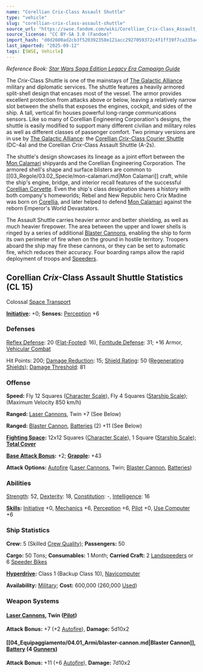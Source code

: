 ```yaml
---
name: "Corellian Crix-Class Assault Shuttle"
type: "vehicle"
slug: "corellian-crix-class-assault-shuttle"
source_url: "https://swse.fandom.com/wiki/Corellian_Crix-Class_Assault_Shuttle"
source_license: "CC BY-SA 3.0 (Fandom)"
import_hash: "d0d2600ad2cb3f520392358e121acc2927059372c4f1ff39f7ca335a450976b4"
last_imported: "2025-09-12"
tags: [SWSE, Vehicle]
---
```

*Reference Book: [Star Wars Saga Edition Legacy Era Campaign Guide](https://swse.fandom.com/wiki/Star_Wars_Saga_Edition_Legacy_Era_Campaign_Guide)*

The *Crix*-Class Shuttle is one of the mainstays of [The Galactic Alliance](https://swse.fandom.com/wiki/The_Galactic_Alliance) military and diplomatic services. The shuttle features a heavily armored split-shell design that encases most of the vessel. The armor provides excellent protection from attacks above or below, leaving a relatively narrow slot between the shells that exposes the engines, cockpit, and sides of the ship. A tall, vertical fin houses powerful long-range communications sensors. Like so many of Corellian Engineering Corporation's designs, the shuttle is easily modified to support many different civilian and military roles as well as different classes of passenger comfort. Two primary versions are in use by [The Galactic Alliance](https://swse.fandom.com/wiki/The_Galactic_Alliance): the [Corellian *Crix*-Class Courier Shuttle](https://swse.fandom.com/wiki/Corellian_Crix-Class_Courier_Shuttle) (DC-4a) and the Corellian *Crix*-Class Assault Shuttle (A-2s). 

The shuttle's design showcases its lineage as a joint effort between the [Mon Calamari](https://swse.fandom.com/wiki/Mon_Calamari_(Planet)) shipyards and the Corellian Engineering Corporation. The armored shell's shape and surface blisters are common to [[03_Regole/03.02_Specie/mon-calamari.md|Mon Calamari]] craft, while the ship's engine, bridge, and interior recall features of the successful [Corellian Corvette](https://swse.fandom.com/wiki/Corellian_Corvette). Even the ship's class designation shares a history with both company's homeworlds; Rebel and New Republic hero Crix Madine was born on [Corellia](https://swse.fandom.com/wiki/Corellia), and later helped to defend [Mon Calamari](https://swse.fandom.com/wiki/Mon_Calamari_(Planet)) against the reborn Emperor's World Devastators. 

The Assault Shuttle carries heavier armor and better shielding, as well as much heavier firepower. The area between the upper and lower shells is ringed by a series of additional [Blaster Cannons](https://swse.fandom.com/wiki/Blaster_Cannons), enabling the ship to form its own perimeter of fire when on the ground in hostile territory. Troopers aboard the ship may fire these cannons, or they can be set to automatic fire, which reduces their accuracy. Four boarding ramps allow the rapid deployment of troops and [Speeders](https://swse.fandom.com/wiki/Speeders). 

## Corellian *Crix*-Class Assault Shuttle Statistics (CL 15)
Colossal [Space Transport](https://swse.fandom.com/wiki/Space_Transport)

**[Initiative](https://swse.fandom.com/wiki/Initiative):** +0; **Senses:** [Perception](https://swse.fandom.com/wiki/Perception) +6
### Defenses
[Reflex Defense](https://swse.fandom.com/wiki/Reflex_Defense_(Vehicles)): 20 ([Flat-Footed](https://swse.fandom.com/wiki/Flat-Footed): 16), [Fortitude Defense](https://swse.fandom.com/wiki/Fortitude_Defense_(Vehicles)): 31; +16 Armor, [Vehicular Combat](https://swse.fandom.com/wiki/Vehicular_Combat)

Hit Points: 200; [Damage Reduction](https://swse.fandom.com/wiki/Damage_Reduction): 15; [Shield Rating](https://swse.fandom.com/wiki/Shield_Rating): 50 ([Regenerating Shields](https://swse.fandom.com/wiki/Regenerating_Shields)); [Damage Threshold](https://swse.fandom.com/wiki/Damage_Threshold_(Vehicles)): 81
### Offense
**Speed:** Fly 12 Squares ([Character Scale](https://swse.fandom.com/wiki/Character_Scale)), Fly 4 Squares ([Starship Scale](https://swse.fandom.com/wiki/Starship_Scale)); (Maximum Velocity 850 km/h)

**Ranged:** [Laser Cannons](https://swse.fandom.com/wiki/Laser_Cannons), Twin +7 (See Below)

**Ranged:** [Blaster Cannon](https://swse.fandom.com/wiki/Blaster_Cannon_(Vehicles)), [Batteries](https://swse.fandom.com/wiki/Batteries) (2) +11 (See Below)

**[Fighting Space](https://swse.fandom.com/wiki/Fighting_Space):** 12x12 Squares ([Character Scale](https://swse.fandom.com/wiki/Character_Scale)), 1 Square ([Starship Scale](https://swse.fandom.com/wiki/Starship_Scale)); **[Total Cover](https://swse.fandom.com/wiki/Total_Cover)**

**[Base Attack Bonus](https://swse.fandom.com/wiki/Base_Attack_Bonus):** +2; **[Grapple](https://swse.fandom.com/wiki/Grapple):** +43

**Attack Options:** [Autofire](https://swse.fandom.com/wiki/Autofire_(Vehicle_Combat)) ([Laser Cannons](https://swse.fandom.com/wiki/Laser_Cannons), Twin; [Blaster Cannon](https://swse.fandom.com/wiki/Blaster_Cannon_(Vehicles)), [Batteries](https://swse.fandom.com/wiki/Batteries))
### Abilities
[Strength](https://swse.fandom.com/wiki/Strength): 52, [Dexterity](https://swse.fandom.com/wiki/Dexterity): 18, [Constitution](https://swse.fandom.com/wiki/Constitution): -, [Intelligence](https://swse.fandom.com/wiki/Intelligence): 16

**[Skills](https://swse.fandom.com/wiki/Skills):** [Initiative](https://swse.fandom.com/wiki/Initiative) +0, [Mechanics](https://swse.fandom.com/wiki/Mechanics) +6, [Perception](https://swse.fandom.com/wiki/Perception) +6, [Pilot](https://swse.fandom.com/wiki/Pilot) +0, [Use Computer](https://swse.fandom.com/wiki/Use_Computer) +6
### Ship Statistics
**Crew:** 5 (Skilled [Crew Quality](https://swse.fandom.com/wiki/Crew_Quality)); **Passengers:** 50

**Cargo:** 50 Tons; **Consumables:** 1 Month; **Carried Craft:** 2 [Landspeeders](https://swse.fandom.com/wiki/Landspeeders) or 6 [Speeder Bikes](https://swse.fandom.com/wiki/Speeder_Bikes)

**[Hyperdrive](https://swse.fandom.com/wiki/Hyperdrive):** Class 1 (Backup Class 10), [Navicomputer](https://swse.fandom.com/wiki/Navicomputer)

**Availability:** [Military](https://swse.fandom.com/wiki/Military); **Cost:** 600,000 (260,000 [Used](https://swse.fandom.com/wiki/Used))
### Weapon Systems
#### **[Laser Cannons](https://swse.fandom.com/wiki/Laser_Cannons), Twin ([Pilot](https://swse.fandom.com/wiki/Pilot_(Vehicle_Combat)))**
**Attack Bonus:** +7 (+2 [Autofire](https://swse.fandom.com/wiki/Autofire_(Vehicle_Combat))), **Damage:** 5d10x2

#### **[[04_Equipaggiamento/04.01_Armi/blaster-cannon.md|Blaster Cannon]], [Battery](https://swse.fandom.com/wiki/Battery) (4 [Gunners](https://swse.fandom.com/wiki/Gunners))**
**Attack Bonus:** +11 (+6 [Autofire](https://swse.fandom.com/wiki/Autofire_(Vehicle_Combat))), **Damage:** 7d10x2